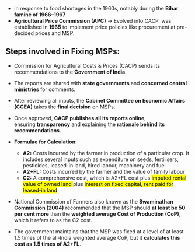 - in response to food shortages in the 1960s, notably during the **Bihar famine of 1966–1967**
-  **Agricultural Price Commission (APC)** -> Evolved into CACP  was established in **1965** to implement price policies like procurement at pre-decided prices and MSP.

## **Steps involved in Fixing MSPs:**

- Commission for Agricultural Costs & Prices (CACP) sends its recommendations to the **Government of India**.
- The reports are shared with **state governments** and **concerned central ministries** for comments.
- After reviewing all inputs, the **Cabinet Committee on Economic Affairs (CCEA)** takes the **final decision** on MSPs.
- Once approved, **CACP publishes all its reports online**, ensuring **transparency** and explaining the **rationale behind its recommendations**.


- **Formulae for Calculation**:
    - **A2:** Costs incurred by the farmer in production of a particular crop. It includes several inputs such as expenditure on seeds, fertilisers, pesticides, leased-in land, hired labour, machinery and fuel
    - **A2+FL:** Costs incurred by the farmer and the value of family labour
    - **C2:** A comprehensive cost, which is A2+FL cost plus <mark style="background: FFFF2E;">imputed rental value of owned land </mark>plus <mark style="background: FFFF2E;">interest on fixed capital</mark>,<mark style="background: FFFF2E;"> rent paid for leased-in land</mark>

- National Commission of Farmers also known as the **Swaminathan Commission (2004)** recommended that the MSP should **at least be 50 per cent more** than the **weighted average Cost of Production (CoP)**, which it refers to as the C2 cost.
- The government maintains that the MSP was fixed at a level of at least 1.5 times of the all-India weighted average CoP, but it **calculates this cost as 1.5 times of A2+FL**.




